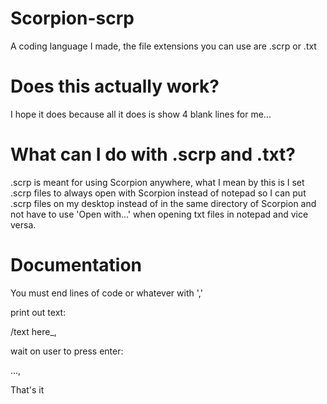 # Scorpion-scrp
A coding language I made, the file extensions you can use are .scrp or .txt

# Does this actually work?
I hope it does because all it does is show 4 blank lines for me...

# What can I do with .scrp and .txt?

.scrp is meant for using Scorpion anywhere, what I mean by this is I set .scrp files to always open with Scorpion instead of notepad so I can put .scrp files on my desktop instead of in the same directory of Scorpion and not have to use 'Open with...' when opening txt files in notepad and vice versa.

# Documentation

You must end lines of code or whatever with ','

print out text:

/text here\_,

wait on user to press enter:

...,

That's it
